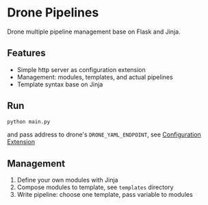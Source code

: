 # Drone Pipelines

Drone multiple pipeline management base on Flask and Jinja.

## Features

- Simple http server as configuration extension
- Management: modules, templates, and actual pipelines
- Template syntax base on Jinja

## Run

```bash
python main.py
```

and pass address to drone's `DRONE_YAML_ENDPOINT`, see [Configuration Extension](https://docs.drone.io/extensions/configuration/)

## Management

1. Define your own modules with Jinja
2. Compose modules to template, see `templates` directory
3. Write pipeline: choose one template, pass variable to modules